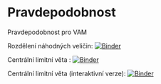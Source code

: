 # Pravdepodobnost
Pravdepodobnost pro VAM

Rozdělení náhodných veličin:
[![Binder](https://mybinder.org/badge_logo.svg)](https://mybinder.org/v2/gh/ea542/Pravdepodobnost/main?labpath=rozdeleni.ipynb)

Centrální limitní věta :
[![Binder](https://mybinder.org/badge_logo.svg)](https://mybinder.org/v2/gh/ea542/Pravdepodobnost/main?labpath=CLV_exp.ipynb)

Centrální limitní věta (interaktivní verze):
[![Binder](https://mybinder.org/badge_logo.svg)](https://mybinder.org/v2/gh/ea542/Pravdepodobnost/main?labpath=CLV_exp_interactive.ipynb)

